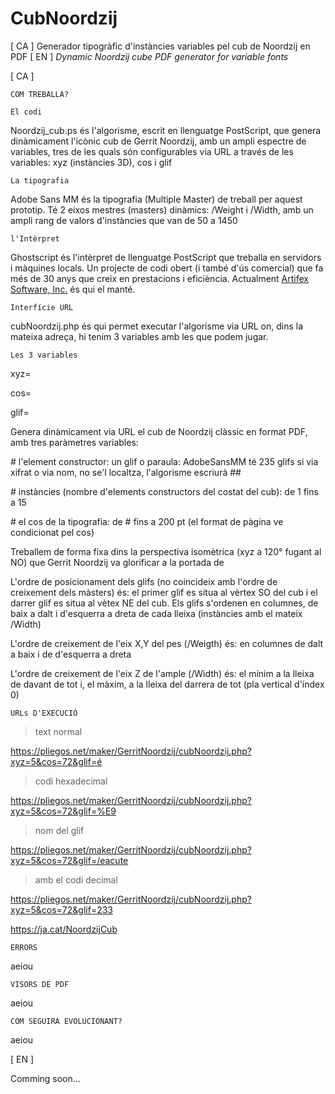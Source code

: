 # CubNoordzij
  \[ CA ] Generador tipogràfic d'instàncies variables pel cub de Noordzij en PDF
  \[ EN ] *Dynamic Noordzij cube PDF generator for variable fonts*


\[ CA ]


	COM TREBALLA?

```El codi```

Noordzij_cub.ps és l'algorisme, escrit en llenguatge PostScript, que genera dinàmicament l'icònic cub de Gerrit Noordzij, amb un ampli espectre de variables, tres de les quals són configurables via URL a través de les variables: xyz (instàncies 3D), cos i glif

```La tipografia```

Adobe Sans MM és la tipografia (Multiple Master) de treball per aquest prototip. Té 2 eixos mestres (masters) dinàmics: /Weight i /Width, amb un ampli rang de valors d'instàncies que van de 50 a 1450

```l'Intèrpret```

Ghostscript és l'intèrpret de llenguatge PostScript que treballa en servidors i màquines locals. Un projecte de codi obert (i també d'ús comercial) que fa més de 30 anys que creix en prestacions i eficiència. Actualment [Artifex Software, Inc.](https://ghostscript.com/) és qui el manté.

```Interfície URL```

cubNoordzij.php és qui permet executar l'algorisme via URL on, dins la mateixa adreça, hi tenim 3 variables amb les que podem jugar.

```Les 3 variables```

xyz=

cos=

glif=


Genera dinàmicament via URL el cub de Noordzij clàssic en format PDF, amb tres paràmetres variables:

\# l'element constructor: un glif o paraula: AdobeSansMM té 235 glifs si via xifrat o via nom, no se'l localtza, l'algorisme escriurà ##

\# instàncies (nombre d'elements constructors del costat del cub): de 1 fins a 15

\# el cos de la tipografia: de # fins a 200 pt (el format de pàgina ve condicionat pel cos)

Treballem de forma fixa dins la perspectiva isomètrica (xyz a 120° fugant al NO) que Gerrit Noordzij va glorificar a la portada de

L'ordre de posicionament dels glifs (no coincideix amb l'ordre de creixement dels màsters) és: el primer glif es situa al vèrtex SO del cub i el darrer glif es situa al vètex NE del cub. Els glifs s'ordenen en columnes, de baix a dalt i d'esquerra a dreta de cada lleixa (instàncies amb el mateix /Width)

L'ordre de creixement de l'eix X,Y del pes (/Weigth) és: en columnes de dalt a baix i de d'esquerra a dreta

L'ordre de creixement de l'eix Z de l'ample (/Width) és: el mínim a la lleixa de davant de tot i, el màxim, a la lleixa del darrera de tot (pla vertical d'índex 0)



	URLs D'EXECUCIÓ
									
> text normal

https://pliegos.net/maker/GerritNoordzij/cubNoordzij.php?xyz=5&cos=72&glif=é

> codi hexadecimal

https://pliegos.net/maker/GerritNoordzij/cubNoordzij.php?xyz=5&cos=72&glif=%E9

> nom del glif

https://pliegos.net/maker/GerritNoordzij/cubNoordzij.php?xyz=5&cos=72&glif=/eacute

> amb el codi decimal

https://pliegos.net/maker/GerritNoordzij/cubNoordzij.php?xyz=5&cos=72&glif=233


https://ja.cat/NoordzijCub



	ERRORS

aeiou


	VISORS DE PDF

aeiou

	COM SEGUIRÀ EVOLUCIONANT?

aeiou


\[ EN ]

Comming soon…
